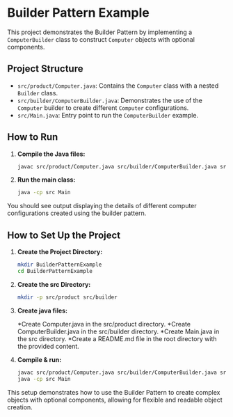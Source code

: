 # Builder Pattern Example

This project demonstrates the Builder Pattern by implementing a `ComputerBuilder` class to construct `Computer` objects with optional components.

## Project Structure

- `src/product/Computer.java`: Contains the `Computer` class with a nested `Builder` class.
- `src/builder/ComputerBuilder.java`: Demonstrates the use of the `Computer` builder to create different `Computer` configurations.
- `src/Main.java`: Entry point to run the `ComputerBuilder` example.

## How to Run

1. **Compile the Java files:**

   ```bash
   javac src/product/Computer.java src/builder/ComputerBuilder.java src/Main.java
   ```

2. **Run the main class:**
   ```bash
   java -cp src Main
   ```

You should see output displaying the details of different computer configurations created using the builder pattern.

## How to Set Up the Project

1. **Create the Project Directory:**

   ```bash
   mkdir BuilderPatternExample
   cd BuilderPatternExample

   ```

2. **Create the src Directory:**

   ```bash
   mkdir -p src/product src/builder

   ```

3. **Create java files:**

   *Create Computer.java in the src/product directory.
   *Create ComputerBuilder.java in the src/builder directory.
   *Create Main.java in the src directory.
   *Create a README.md file in the root directory with the provided content.

4. **Compile & run:**

   ```bash
   javac src/product/Computer.java src/builder/ComputerBuilder.java src/Main.java
   java -cp src Main
   ```

This setup demonstrates how to use the Builder Pattern to create complex objects with optional components, allowing for flexible and readable object creation.

